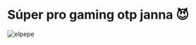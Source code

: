 # Súper pro gaming otp janna 😈

![elpepe](https://cdn.discordapp.com/attachments/534162110549196800/1265317514137571552/cfb5f9f264c351c39b25c6a4ef64461b.jpg?ex=66a11243&is=669fc0c3&hm=e4cd2e78fdfae6334e7b51ae8c7acb25f430d9093641609513de00116c47e192&)

